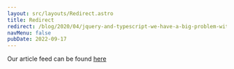 ```yaml
---
layout: src/layouts/Redirect.astro
title: Redirect
redirect: /blog/2020/04/jquery-and-typescript-we-have-a-big-problem-with-jquery-d-ts/
navMenu: false
pubDate: 2022-09-17
---
```

<div>
Our article feed can be found <a href="/blog/2020/04/jquery-and-typescript-we-have-a-big-problem-with-jquery-d-ts/">here</a>
</div>
